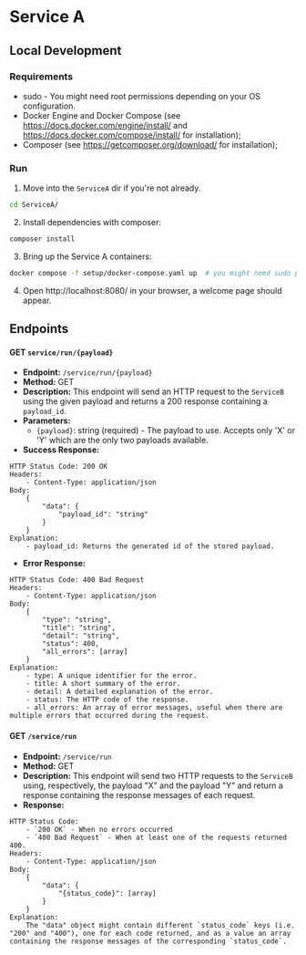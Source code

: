 # Service A

## Local Development

### Requirements

- sudo - You might need root permissions depending on your OS configuration.
- Docker Engine and Docker Compose (see https://docs.docker.com/engine/install/ and https://docs.docker.com/compose/install/ for installation);
- Composer (see https://getcomposer.org/download/ for installation);

### Run

1. Move into the `ServiceA` dir if you're not already.
```sh
cd ServiceA/
```
2. Install dependencies with composer:
```sh
composer install
```

3. Bring up the Service A containers:
```sh
docker compose -f setup/docker-compose.yaml up  # you might need sudo permissions to run this command
```

4. Open http://localhost:8080/ in your browser, a welcome page should appear.

## Endpoints

#### GET `service/run/{payload}`

- **Endpoint:** `/service/run/{payload}`
- **Method:** GET
- **Description:** This endpoint will send an HTTP request to the `ServiceB` using the given payload and returns a 200 response containing a `payload_id`.
- **Parameters:**
    - `{payload}`: string (required) - The payload to use. Accepts only 'X' or 'Y' which are the only two payloads available.
- **Success Response:**
```
HTTP Status Code: 200 OK
Headers:
    - Content-Type: application/json
Body: 
    {
        "data": {
            "payload_id": "string"
        }
    }
Explanation:
    - payload_id: Returns the generated id of the stored payload.
```
- **Error Response:**
```
HTTP Status Code: 400 Bad Request
Headers:
    - Content-Type: application/json
Body: 
    {
        "type": "string",
        "title": "string",
        "detail": "string",
        "status": 400,
        "all_errors": [array]
    }
Explanation:
    - type: A unique identifier for the error.
    - title: A short summary of the error.
    - detail: A detailed explanation of the error.
    - status: The HTTP code of the response.
    - all_errors: An array of error messages, useful when there are multiple errors that occurred during the request.
```

#### GET `/service/run`

- **Endpoint:** `/service/run`
- **Method:** GET
- **Description:** This endpoint will send two HTTP requests to the `ServiceB` using, respectively, the payload "X" and the payload "Y" and return a response containing the response messages of each request.
- **Response:**
```
HTTP Status Code: 
    - `200 OK` - When no errors occurred
    - `400 Bad Request` - When at least one of the requests returned 400.
Headers:
    - Content-Type: application/json
Body:
    {
        "data": {
            "{status_code}": [array]
        }
    }
Explanation:
    The "data" object might contain different `status_code` keys (i.e. "200" and "400"), one for each code returned, and as a value an array containing the response messages of the corresponding `status_code`.
```
